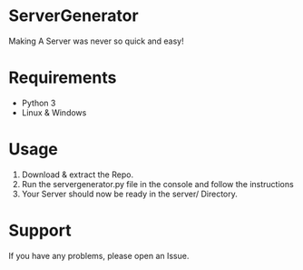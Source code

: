 # ServerGenerator
Making A Server was never so quick and easy!

# Requirements
- Python 3
- Linux & Windows
# Usage
1. Download & extract the Repo.
2. Run the servergenerator.py file in the console and follow the instructions
3. Your Server should now be ready in the server/ Directory.
# Support
If you have any problems, please open an Issue.
